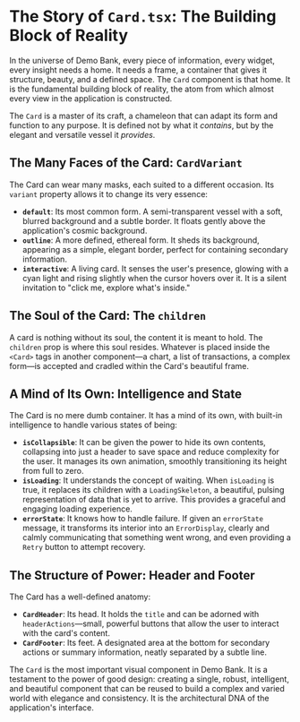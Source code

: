 # The Story of `Card.tsx`: The Building Block of Reality

In the universe of Demo Bank, every piece of information, every widget, every insight needs a home. It needs a frame, a container that gives it structure, beauty, and a defined space. The `Card` component is that home. It is the fundamental building block of reality, the atom from which almost every view in the application is constructed.

The `Card` is a master of its craft, a chameleon that can adapt its form and function to any purpose. It is defined not by what it *contains*, but by the elegant and versatile vessel it *provides*.

## The Many Faces of the Card: `CardVariant`

The Card can wear many masks, each suited to a different occasion. Its `variant` property allows it to change its very essence:

-   **`default`**: Its most common form. A semi-transparent vessel with a soft, blurred background and a subtle border. It floats gently above the application's cosmic background.
-   **`outline`**: A more defined, ethereal form. It sheds its background, appearing as a simple, elegant border, perfect for containing secondary information.
-   **`interactive`**: A living card. It senses the user's presence, glowing with a cyan light and rising slightly when the cursor hovers over it. It is a silent invitation to "click me, explore what's inside."

## The Soul of the Card: The `children`

A card is nothing without its soul, the content it is meant to hold. The `children` prop is where this soul resides. Whatever is placed inside the `<Card>` tags in another component—a chart, a list of transactions, a complex form—is accepted and cradled within the Card's beautiful frame.

## A Mind of Its Own: Intelligence and State

The Card is no mere dumb container. It has a mind of its own, with built-in intelligence to handle various states of being:

-   **`isCollapsible`**: It can be given the power to hide its own contents, collapsing into just a header to save space and reduce complexity for the user. It manages its own animation, smoothly transitioning its height from full to zero.
-   **`isLoading`**: It understands the concept of waiting. When `isLoading` is true, it replaces its children with a `LoadingSkeleton`, a beautiful, pulsing representation of data that is yet to arrive. This provides a graceful and engaging loading experience.
-   **`errorState`**: It knows how to handle failure. If given an `errorState` message, it transforms its interior into an `ErrorDisplay`, clearly and calmly communicating that something went wrong, and even providing a `Retry` button to attempt recovery.

## The Structure of Power: Header and Footer

The Card has a well-defined anatomy:

-   **`CardHeader`**: Its head. It holds the `title` and can be adorned with `headerActions`—small, powerful buttons that allow the user to interact with the card's content.
-   **`CardFooter`**: Its feet. A designated area at the bottom for secondary actions or summary information, neatly separated by a subtle line.

The `Card` is the most important visual component in Demo Bank. It is a testament to the power of good design: creating a single, robust, intelligent, and beautiful component that can be reused to build a complex and varied world with elegance and consistency. It is the architectural DNA of the application's interface.

